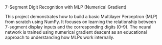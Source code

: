 7-Segment Digit Recognition with MLP (Numerical Gradient)

This project demonstrates how to build a basic Multilayer Perceptron (MLP) from scratch using NumPy. It focuses on learning the relationship between 7-segment display inputs and the corresponding digits (0–9). The neural network is trained using numerical gradient descent as an educational approach to understanding how MLPs work internally.
